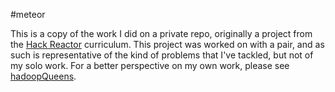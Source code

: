 #meteor

This is a copy of the work I did on a private repo, originally a project from the [Hack Reactor](http://hackreactor.com) curriculum. This project was worked on with a pair, and as such is representative of the kind of problems that I've tackled, but not of my solo work. For a better perspective on my own work, please see [hadoopQueens](http://github.com/ruanp/hadoopQueens).
